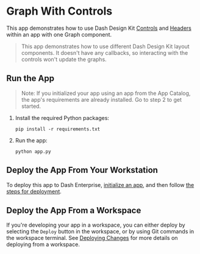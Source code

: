 # Graph With Controls

This app demonstrates how to use Dash Design Kit [Controls](https://cs-onboarding1.plotly.host/docs/dash-design-kit/controls) and [Headers](https://cs-onboarding1.plotly.host/docs/dash-design-kit/menus) within an app with one Graph component.

> This app demonstrates how to use different Dash Design Kit layout components. It doesn't have any callbacks, so interacting with the controls won't update the graphs.

## Run the App

> Note: If you initialized your app using an app from the App Catalog, the app's requirements are already installed. Go to step 2 to get started.

1. Install the required Python packages:
   ```
   pip install -r requirements.txt
   ```
2. Run the app:
   ```
   python app.py
   ```

## Deploy the App From Your Workstation

To deploy this app to Dash Enterprise, [initialize an app](https://cs-onboarding1.plotly.host/docs/dash-enterprise/initialize), and then follow [the steps for deployment](https://cs-onboarding1.plotly.host/docs/dash-enterprise/deployment).

## Deploy the App From a Workspace

If you're developing your app in a workspace, you can either deploy by selecting the `Deploy` button in the workspace, or by using Git commands in the workspace terminal. See [Deploying Changes](https://cs-onboarding1.plotly.host/docs/workspaces/deploying-changes) for more details on deploying from a workspace.

